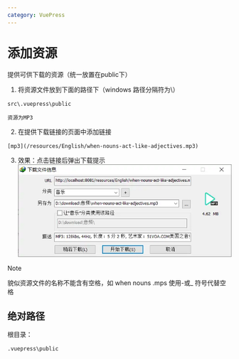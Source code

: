 ```yaml
---
category: VuePress
---
```

# 添加资源
提供可供下载的资源（统一放置在public下）

1. 将资源文件放到下面的路径下（windows 路径分隔符为\）
``` 
src\.vuepress\public
```
	资源为MP3
2. 在提供下载链接的页面中添加链接
```
[mp3](/resources/English/when-nouns-act-like-adjectives.mp3)
```
3. 效果：点击链接后弹出下载提示
![|435x188](./attachments/添加资源.webp)


>[!note]
>貌似资源文件的名称不能含有空格，如 when nouns .mps 
>使用-或_ 符号代替空格

## 绝对路径
根目录：
``` 
.vuepress\public
```
